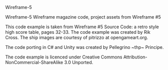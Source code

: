 Wireframe-5

Wireframe-5 Wireframe magazine code, project assets from Wireframe #5

This code example is taken from Wireframe #5 Source Code: a retro style high score table, pages 32-33. The code example was created by Rik Cross. The ship images are courtesy of pitrizzo at opengameart.org.

The code porting in C# and Unity was created by Pellegrino ~thp~ Principe.

The code example is licenced under Creative Commons Attribution-NonCommercial-ShareAlike 3.0 Unported.
